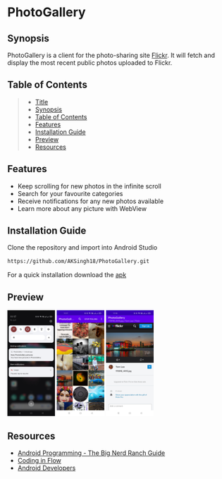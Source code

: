 # PhotoGallery

## Synopsis

PhotoGallery is a client for the photo-sharing site [Flickr](https://www.flickr.com/). It will fetch and display the most 
recent public photos uploaded to Flickr.

## Table of Contents

> * [Title](#photogallery)
> * [Synopsis](#synopsis)
> * [Table of Contents](#table-of-contents)
> * [Features](#features)
> * [Installation Guide](#installation-guide)
> * [Preview](#preview)
> * [Resources](#resources)

## Features

* Keep scrolling for new photos in the infinite scroll
* Search for your favourite categories
* Receive notifications for any new photos available
* Learn more about any picture with WebView

## Installation Guide

Clone the repository and import into Android Studio

```bash
https://github.com/AKSingh18/PhotoGallery.git
```

For a quick installation download the [apk](apk/app-debug.apk)

## Preview

<img src="files/New picture notification.jpg" width=108 height="240"> <img src="files/PhotoGallery home.jpg" width=108 height="240"> <img src="files/PhotoGallery WebView.jpg" width=108 height="240"> 

## Resources

* [Android Programming - The Big Nerd Ranch Guide](https://bignerdranch.com/books/android-programming-the-big-nerd-ranch-guide-4th-edition/)
* [Coding in Flow](https://www.youtube.com/channel/UC_Fh8kvtkVPkeihBs42jGcA)
* [Android Developers](https://developer.android.com/)
